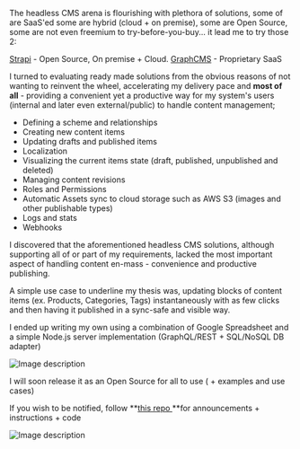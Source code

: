 The headless CMS arena is flourishing with plethora of solutions, some of are SaaS'ed some are hybrid (cloud + on premise), some are Open Source, some are not even freemium to try-before-you-buy... it lead me to try those 2:

[Strapi](https://strapi.io/) - Open Source, On premise + Cloud.
[GraphCMS](https://graphcms.com/) - Proprietary SaaS

I turned to evaluating ready made solutions from the obvious reasons of not wanting to reinvent the wheel, accelerating my delivery pace and **most of all** - providing a convenient yet a productive way for my system's users (internal and later even external/public) to handle content management;

- Defining a scheme and relationships
- Creating new content items
- Updating drafts and published items
- Localization
- Visualizing the current items state (draft, published, unpublished and deleted)
- Managing content revisions
- Roles and Permissions
- Automatic Assets sync to cloud storage such as AWS S3 (images and other publishable types)
- Logs and stats
- Webhooks

I discovered that the aforementioned headless CMS solutions, although supporting all of or part of my requirements, lacked the most important aspect of handling content en-mass - convenience and productive publishing.

A simple use case to underline my thesis was, updating blocks of content items (ex. Products, Categories, Tags) instantaneously with as few clicks and then having it published in a sync-safe and visible way.  

I ended up writing my own using a combination of Google Spreadsheet and a simple Node.js server implementation (GraphQL/REST + SQL/NoSQL DB adapter)



![Image description](https://dev-to-uploads.s3.amazonaws.com/uploads/articles/exb347hnyws3v9yi1xhh.png)
 
I will soon release it as an Open Source for all to use ( + examples and use cases)

If you wish to be notified, follow **[this repo ](https://github.com/Orenus/gs-headless-cms)**for announcements + instructions + code 


![Image description](https://dev-to-uploads.s3.amazonaws.com/uploads/articles/x6ub2yug204gkvcs5i3r.png)
